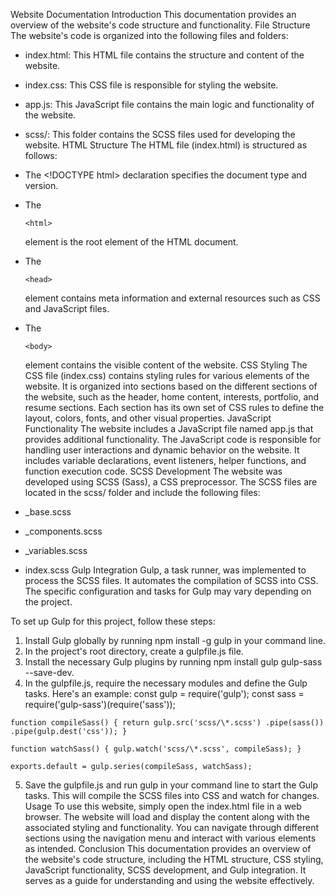 Website Documentation Introduction This documentation provides an
overview of the website's code structure and functionality. File
Structure The website's code is organized into the following files and
folders:

-   index.html: This HTML file contains the structure and content of the
    website.

-   index.css: This CSS file is responsible for styling the website.

-   app.js: This JavaScript file contains the main logic and
    functionality of the website.

-   scss/: This folder contains the SCSS files used for developing the
    website. HTML Structure The HTML file (index.html) is structured as
    follows:

-   The \<!DOCTYPE html\> declaration specifies the document type and
    version.

-   The

    ```{=html}
    <html>
    ```
    element is the root element of the HTML document.

-   The

    ```{=html}
    <head>
    ```
    element contains meta information and external resources such as CSS
    and JavaScript files.

-   The

    ```{=html}
    <body>
    ```
    element contains the visible content of the website. CSS Styling The
    CSS file (index.css) contains styling rules for various elements of
    the website. It is organized into sections based on the different
    sections of the website, such as the header, home content,
    interests, portfolio, and resume sections. Each section has its own
    set of CSS rules to define the layout, colors, fonts, and other
    visual properties. JavaScript Functionality The website includes a
    JavaScript file named app.js that provides additional functionality.
    The JavaScript code is responsible for handling user interactions
    and dynamic behavior on the website. It includes variable
    declarations, event listeners, helper functions, and function
    execution code. SCSS Development The website was developed using
    SCSS (Sass), a CSS preprocessor. The SCSS files are located in the
    scss/ folder and include the following files:

-   \_base.scss

-   \_components.scss

-   \_variables.scss

-   index.scss Gulp Integration Gulp, a task runner, was implemented to
    process the SCSS files. It automates the compilation of SCSS into
    CSS. The specific configuration and tasks for Gulp may vary
    depending on the project.

To set up Gulp for this project, follow these steps:

1.  Install Gulp globally by running npm install -g gulp in your command
    line.
2.  In the project's root directory, create a gulpfile.js file.
3.  Install the necessary Gulp plugins by running npm install gulp
    gulp-sass --save-dev.
4.  In the gulpfile.js, require the necessary modules and define the
    Gulp tasks. Here's an example: const gulp = require('gulp'); const
    sass = require('gulp-sass')(require('sass'));

```{=javascript}
function compileSass() { return gulp.src('scss/\*.scss') .pipe(sass())
.pipe(gulp.dest('css')); }

function watchSass() { gulp.watch('scss/\*.scss', compileSass); }

exports.default = gulp.series(compileSass, watchSass);
````

5.  Save the gulpfile.js and run gulp in your command line to start the
    Gulp tasks. This will compile the SCSS files into CSS and watch for
    changes. Usage To use this website, simply open the index.html file
    in a web browser. The website will load and display the content
    along with the associated styling and functionality. You can
    navigate through different sections using the navigation menu and
    interact with various elements as intended. Conclusion This
    documentation provides an overview of the website's code structure,
    including the HTML structure, CSS styling, JavaScript functionality,
    SCSS development, and Gulp integration. It serves as a guide for
    understanding and using the website effectively.
